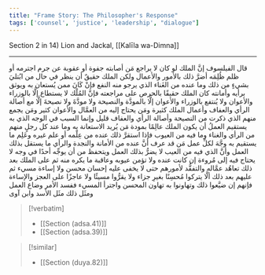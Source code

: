 ```yaml
---
title: "Frame Story: The Philosopher's Response"
tags: ['counsel', 'justice', 'leadership', "dialogue"]
---
```


 Section 2 in 14) Lion and Jackal, [[Kalīla wa-Dimna]]

---
قال الفيلسوف إنَّ الملك لو كان لا يراجع مَن أصابته جفوة أو عقوبة عن جرم اجترمه أو ظلم ظُلِمَه أضرَّ ذلك بالأمور والأعمال ولكن الملك حقيقٌ أن ينظر في حال من ابُتليَ بشيءٍ من ذلك وما عنده من الغَناء الذي يرجو منه النفع فإنْ كَانَ ممن يُستعان به ويوثق برأيه وأمانته كان الملك حقيقًا بالحرص على مراجعته فإنَّ المُلْك لا يستطاع إلَّا بالوزراء والأعوان ولا يُنتفع بالوزراء والأعوان إلَّا بالمودَّة والنصيحة ولا مودَّةَ ولا نصيحةَ إلَّا مع أصالة الرأي والعفاف وأعمال الملك كثيرة ومَن يحتاج إليه من العمَّال والأعوان كثير ومَن يجمع منهم الذي ذكرت من النصيحة وأصالة الرأي والعفاف قليل وإنما السبب في الوجه الذي به يستقيم العملُ أن يكون الملك عالِمًا بمودة مَن يُريد الاستعانة به وما عند كل رجلٍ منهم من الرأي والغناء وما فيه من العيوب فإذا استقرَّ ذلك عنده من عِلْمه أو علم غيره وعَلِم ما يستقيم به وجَّهَ لكلِّ عمل مَن قد عرف أنَّ عنده من الأمانة والنجدة والرأي ما يستقل بذلك العمل وأنَّ الذي فيه من العيب لا يضرُّ بذلك العمل ويتحفظ من أن يوجِّه أحدًا في وجه لا يحتاج فيه إلى مُروءة إن كانت عنده ولا تؤمن عيوبه وعاقبة ما يكره منه ثم على الملك بعد ذلك تعاهُد عمَّاله والتفقُّد لأمورهم حتى لا يخفى عليه إحسان محسن ولا إساءة مسيء ثم عليهم بعد ذلك ألَّا يتركوا مُحسِنًا بغيرِ جزاء ولا يقرُّوا مسيئًا ولا عاجزًا على العجز والإساءة فإنهم إن ضيَّعوا ذلك وتهاونوا به تهاون المحسن واجترأ المسيء ففسد الأمر وضاع العمل ومثَل ذلك مثَل الأسد وابن آوى

> [!verbatim]
> - [[Section (adsa.41)]]
> - [[Section (adsa.39)]]

> [!similar]
> - [[Section (duya.82)]]
